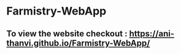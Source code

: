 # Farmistry-WebApp

## To view the website checkout : https://ani-thanvi.github.io/Farmistry-WebApp/
